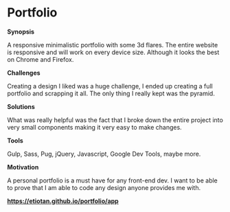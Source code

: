 # Portfolio

**Synopsis**

A responsive minimalistic portfolio with some 3d flares. The entire website is responsive and will work on every device size. Although it looks the best on Chrome and Firefox.

**Challenges**

Creating a design I liked was a huge challenge, I ended up creating a full portfolio and scrapping it all. The only thing I really kept was the pyramid.

**Solutions**

What was really helpful was the fact that I broke down the entire project into very small components making it very easy to make changes. 

**Tools**

Gulp, Sass, Pug, jQuery, Javascript, Google Dev Tools, maybe more.

**Motivation**

A personal portfolio is a must have for any front-end dev. I want to be able to prove that I am able to code any design anyone provides me with.


**https://etiotan.github.io/portfolio/app**
